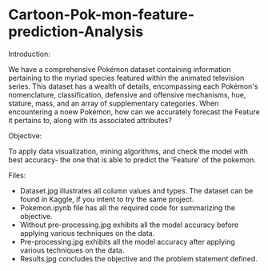# Cartoon-Pok-mon-feature-prediction-Analysis

Introduction:

We have a comprehensive Pokémon dataset containing information pertaining to the myriad species featured within the animated television series. This dataset has a wealth of details, encompassing each Pokémon's nomenclature, classification, defensive and offensive mechanisms, hue, stature, mass, and an array of supplementary categories. When encountering a noew Pokémon, how can we accurately forecast the Feature it pertains to, along with its associated attributes?

Objective:

To apply data visualization, mining algorithms, and check the model with best accuracy- the one that is able to predict the 'Feature' of the pokemon.

Files:

- Dataset.jpg illustrates all column values and types. The dataset can be found in Kaggle, if you intent to try the same project.
- Pokemon.ipynb file has all the required code for summarizing the objective.
- Without pre-processing.jpg exhibits all the model accuracy before applying various techniques on the data.
- Pre-processing.jpg exhibits all the model accuracy after applying various techniques on the data.
- Results.jpg concludes the objective and the problem statement defined.

